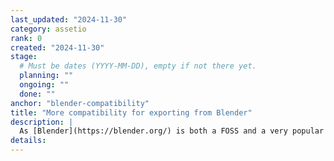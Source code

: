 ```yaml
---
last_updated: "2024-11-30"
category: assetio
rank: 0
created: "2024-11-30"
stage:
  # Must be dates (YYYY-MM-DD), empty if not there yet.
  planning: ""
  ongoing: ""
  done: ""
anchor: "blender-compatibility"
title: "More compatibility for exporting from Blender"
description: |
  As [Blender](https://blender.org/) is both a FOSS and a very popular 3D editor choice by the majority of our users, it makes sense to improve compatibility with it. You can already import .blend files, but it’s limited to models, textures, lights, and cameras. We intend to add support for Blender materials, modifiers, and constraints.
details:
---
```

